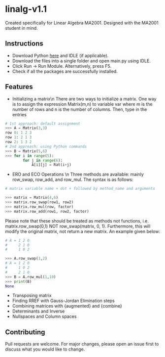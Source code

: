 # linalg-v1.1
Created specifically for Linear Algebra MA2001. Designed with the MA2001 student in mind.

## Instructions
- Download Python [here](https://www.python.org/downloads/) and IDLE (if applicable).
- Download the files into a single folder and open main.py using IDLE.
- Click Run -> Run Module. Alternatively, press F5.
- Check if all the packages are successfully installed.

## Features
- Initializing a matrix\n
There are two ways to initialize a matrix. One way is to assign the expression Matrix(m,n) to variable var where m is the number of rows and n is the number of columns. Then, type in the entries
```python
# 1st approach: default assignment 
>>> A = Matrix(3,3)
row 0: 1 2 3
row 1: 2 1 3
row 2: 1 3 2
# 2nd approach: using Python commands
>>> B = Matrix(5,6)
>>> for i in range(5):
        for j in range(6):
            A[i][j] = Rat(i+j)
```
- ERO and ECO Operations \n
Three methods are available: mainly row_swap, row_add, and row_mul. The syntax is as follows:
```python
# matrix variable name + dot + followed by method_name and arguments

>>> matrix = Matrix(4,6)
>>> matrix.row_swap(row1, row2)
>>> matrix.row_mul(row, factor)
>>> matrix.row_add(row1, row2, factor)
```
Please note that these should be treated as methods not functions, i.e. matrix.row_swap(0,1) NOT row_swap(matrix, 0, 1). Furthermore, this will modify the original matrix, not return a new matrix. An example given below:
```python
# A = 1 2 0
#     2 1 0
#     1 0 2

>>> A.row_swap(1,2)
# A = 1 2 0
#     1 0 2
#     2 1 0
>>> B = A.row_mul(1,10)
>>> print(B)
None

```
- Transposing matrix
- Finding RREF with Gauss-Jordan Elimination steps
- Combining matrices with {augmented} and {combine}
- Determinants and Inverse
- Nullspaces and Column spaces

## Contributing
Pull requests are welcome. For major changes, please open an issue first to discuss what you would like to change.
